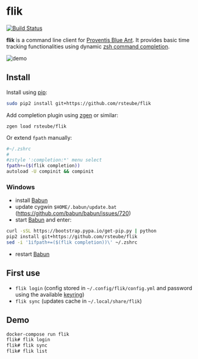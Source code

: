 # flik

[![Build Status](https://travis-ci.org/rsteube/flik.svg?branch=master)](https://travis-ci.org/rsteube/flik)

**flik** is a command line client for [Proventis Blue Ant](https://www.proventis.net/de/). It provides basic time tracking functionalities using dynamic [zsh command completion](https://github.com/zsh-users/zsh-completions/blob/master/zsh-completions-howto.org).

![demo](demo.gif)

## Install

Install using [pip](https://pip.pypa.io/en/stable/):
```sh
sudo pip2 install git+https://github.com/rsteube/flik
```

Add completion plugin using [zgen](https://github.com/tarjoilija/zgen) or similar:
```
zgen load rsteube/flik
```

Or extend `fpath` manually:
```sh
#~/.zshrc
#
#zstyle ':completion:*' menu select
fpath+=($(flik completion))
autoload -U compinit && compinit
```

### Windows

- install [Babun]
- update cygwin `$HOME/.babun/update.bat` (https://github.com/babun/babun/issues/720)
- start [Babun] and enter:

```bash
curl -sSL https://bootstrap.pypa.io/get-pip.py | python
pip2 install git+https://github.com/rsteube/flik
sed -i '1ifpath+=($(flik completion))\' ~/.zshrc
```
- restart [Babun]

## First use

- `flik login` (config stored in `~/.config/flik/config.yml` and password using the available [keyring](https://github.com/jaraco/keyring/))
- `flik sync` (updates cache in `~/.local/share/flik`)

## Demo

```sh
docker-compose run flik
flik# flik login
flik# flik sync
flik# flik list
```

[Babun]:https://babun.github.io/
